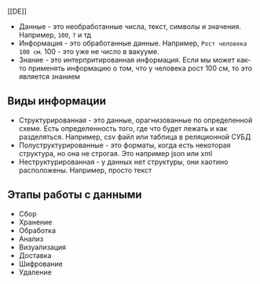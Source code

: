 [[DE]]
- Данные - это необработанные числа, текст, символы и значения. Например, `100`, `?` и тд
- Информация - это обработанные данные. Например, `Рост человека 100 см`. 100 - это уже не число в вакууме. 
- Знание - это интерпритированная информация. Если мы может как-то применять информацию о том, что у человека рост 100 см, то это является знанием
## Виды информации
- Структурированная - это данные, орагнизованные по определенной схеме. Есть определенность того, где что будет лежать и как разделяться. Например, csv файл или таблица в реляционной СУБД
- Полуструктурированные - это форматы, когда есть некоторая структура, но она не строгая. Это например json или xml
- Неструктурированная - у данных нет структуры, они хаотино расположены. Например, просто текст
## Этапы работы с данными
- Сбор
- Хранение
- Обработка
- Анализ
- Визуализация
- Доставка
- Шифрование
- Удаление